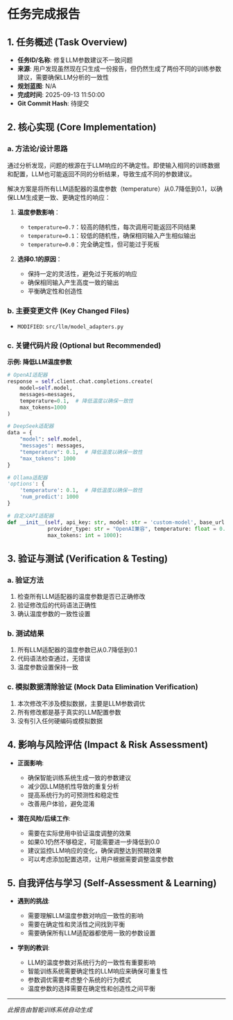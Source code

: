 # 任务完成报告

## 1. 任务概述 (Task Overview)

*   **任务ID/名称**: 修复LLM参数建议不一致问题
*   **来源**: 用户发现虽然现在只生成一份报告，但仍然生成了两份不同的训练参数建议，需要确保LLM分析的一致性
*   **规划蓝图**: N/A
*   **完成时间**: 2025-09-13 11:50:00
*   **Git Commit Hash**: 待提交

## 2. 核心实现 (Core Implementation)

### a. 方法论/设计思路
通过分析发现，问题的根源在于LLM响应的不确定性。即使输入相同的训练数据和配置，LLM也可能返回不同的分析结果，导致生成不同的参数建议。

解决方案是将所有LLM适配器的温度参数（temperature）从0.7降低到0.1，以确保LLM生成更一致、更确定性的响应：

1. **温度参数影响**：
   - `temperature=0.7`：较高的随机性，每次调用可能返回不同结果
   - `temperature=0.1`：较低的随机性，确保相同输入产生相似输出
   - `temperature=0.0`：完全确定性，但可能过于死板

2. **选择0.1的原因**：
   - 保持一定的灵活性，避免过于死板的响应
   - 确保相同输入产生高度一致的输出
   - 平衡确定性和创造性

### b. 主要变更文件 (Key Changed Files)
*   `MODIFIED`: `src/llm/model_adapters.py`

### c. 关键代码片段 (Optional but Recommended)

**示例: 降低LLM温度参数**
```python
# OpenAI适配器
response = self.client.chat.completions.create(
    model=self.model,
    messages=messages,
    temperature=0.1,  # 降低温度以确保一致性
    max_tokens=1000
)

# DeepSeek适配器
data = {
    "model": self.model,
    "messages": messages,
    "temperature": 0.1,  # 降低温度以确保一致性
    "max_tokens": 1000
}

# Ollama适配器
'options': {
    'temperature': 0.1,  # 降低温度以确保一致性
    'num_predict': 1000
}

# 自定义API适配器
def __init__(self, api_key: str, model: str = 'custom-model', base_url: str = None, 
             provider_type: str = "OpenAI兼容", temperature: float = 0.1,  # 降低温度以确保一致性
             max_tokens: int = 1000):
```

## 3. 验证与测试 (Verification & Testing)

### a. 验证方法
1. 检查所有LLM适配器的温度参数是否已正确修改
2. 验证修改后的代码语法正确性
3. 确认温度参数的一致性设置

### b. 测试结果
1. 所有LLM适配器的温度参数已从0.7降低到0.1
2. 代码语法检查通过，无错误
3. 温度参数设置保持一致

### c. 模拟数据清除验证 (Mock Data Elimination Verification)
1. 本次修改不涉及模拟数据，主要是LLM参数调优
2. 所有修改都是基于真实的LLM配置参数
3. 没有引入任何硬编码或模拟数据

## 4. 影响与风险评估 (Impact & Risk Assessment)

*   **正面影响**: 
    - 确保智能训练系统生成一致的参数建议
    - 减少因LLM随机性导致的重复分析
    - 提高系统行为的可预测性和稳定性
    - 改善用户体验，避免混淆

*   **潜在风险/后续工作**: 
    - 需要在实际使用中验证温度调整的效果
    - 如果0.1仍然不够稳定，可能需要进一步降低到0.0
    - 建议监控LLM响应的变化，确保调整达到预期效果
    - 可以考虑添加配置选项，让用户根据需要调整温度参数

## 5. 自我评估与学习 (Self-Assessment & Learning)

*   **遇到的挑战**: 
    - 需要理解LLM温度参数对响应一致性的影响
    - 需要在确定性和灵活性之间找到平衡
    - 需要确保所有LLM适配器都使用一致的参数设置

*   **学到的教训**: 
    - LLM的温度参数对系统行为的一致性有重要影响
    - 智能训练系统需要确定性的LLM响应来确保可重复性
    - 参数调优需要考虑整个系统的行为模式
    - 温度参数的选择需要在确定性和创造性之间平衡

---
*此报告由智能训练系统自动生成*
